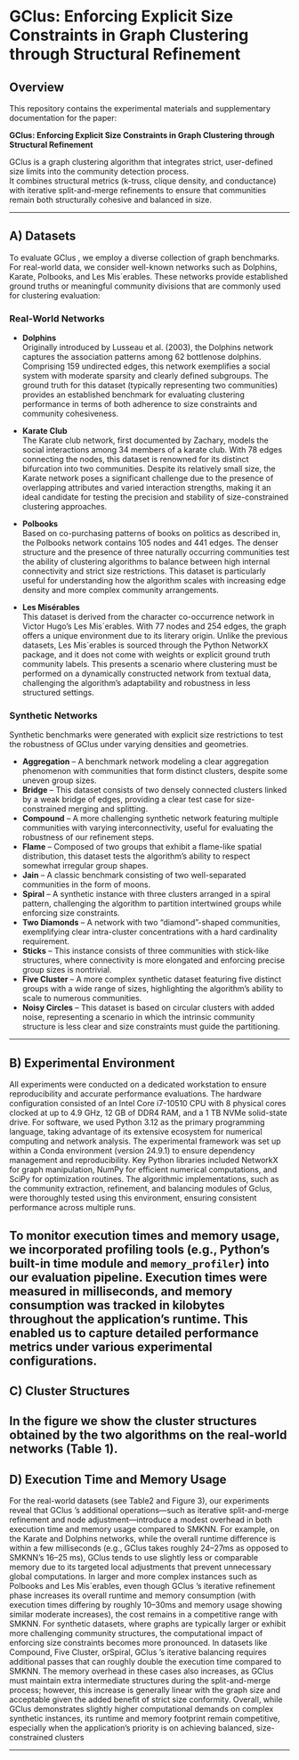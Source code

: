   # GClus: Enforcing Explicit Size Constraints in Graph Clustering through Structural Refinement

## Overview

This repository contains the experimental materials and supplementary documentation for the paper:

**GClus: Enforcing Explicit Size Constraints in Graph Clustering through Structural Refinement**

GClus is a graph clustering algorithm that integrates strict, user-defined size limits into the community detection process.  
It combines structural metrics (k-truss, clique density, and conductance) with iterative split-and-merge refinements to ensure that communities remain both structurally cohesive and balanced in size.

---

## A) Datasets

To evaluate GClus , we employ a diverse collection of graph benchmarks. For real-world data, we consider well-known networks such as Dolphins, Karate, Polbooks, and Les Mis´erables. 
These networks provide established ground truths or meaningful community divisions that are commonly used for clustering evaluation:
### Real-World Networks

- **Dolphins**  
  Originally introduced by Lusseau et al. (2003), the Dolphins network captures the association patterns among 62 bottlenose dolphins.
  Comprising 159 undirected edges, this network exemplifies a social system with moderate sparsity and clearly defined subgroups. The ground
  truth for this dataset (typically representing two communities) provides an established benchmark for evaluating clustering performance in terms
  of both adherence to size constraints and community cohesiveness.

- **Karate Club**  
  The Karate club network, first documented by Zachary, models the social interactions among 34 members of a karate club. With 78
  edges connecting the nodes, this dataset is renowned for its distinct bifurcation into two communities. Despite its relatively small size, the Karate
  network poses a significant challenge due to the presence of overlapping attributes and varied interaction strengths, making it an ideal candidate
  for testing the precision and stability of size-constrained clustering approaches.

- **Polbooks**  
  Based on co-purchasing patterns of books on politics as described in, the Polbooks network contains 105 nodes and 441 edges.
  The denser structure and the presence of three naturally occurring communities test the ability of clustering algorithms to balance between high
  internal connectivity and strict size restrictions. This dataset is particularly useful for understanding how the algorithm scales with increasing
  edge density and more complex community arrangements.

- **Les Misérables**  
  This dataset is derived from the character co-occurrence network in Victor Hugo’s Les Mis´erables. With 77 nodes and 254 edges, the graph offers a 
  unique environment due to its literary origin. Unlike the previous datasets, Les Mis´erables is sourced through the Python NetworkX package, and it 
  does not come with weights or explicit ground truth community labels. This presents a scenario where clustering must be performed on a dynamically constructed 
  network from textual data, challenging the algorithm’s adaptability and robustness in less structured settings.

### Synthetic Networks

Synthetic benchmarks were generated with explicit size restrictions to test the robustness of GClus under varying densities and geometries.

- **Aggregation** – A benchmark network modeling a clear aggregation phenomenon with communities that form distinct clusters, despite some uneven group sizes.
- **Bridge** – This dataset consists of two densely connected clusters linked by a weak bridge of edges, providing a clear test case for size-constrained merging and splitting.  
- **Compound** – A more challenging synthetic network featuring multiple communities with varying interconnectivity, useful for evaluating the robustness of our refinement steps. 
- **Flame** – Composed of two groups that exhibit a flame-like spatial distribution, this dataset tests the algorithm’s ability to respect somewhat irregular group shapes.
- **Jain** – A classic benchmark consisting of two well-separated communities in the form of moons.
- **Spiral** – A synthetic instance with three clusters arranged in a spiral pattern, challenging the algorithm to partition intertwined groups while enforcing size constraints.
- **Two Diamonds** – A network with two “diamond”-shaped communities, exemplifying clear intra-cluster concentrations with a hard cardinality requirement.
- **Sticks** – This instance consists of three communities with stick-like structures, where connectivity is more elongated and enforcing precise group sizes is nontrivial.
- **Five Cluster** – A more complex synthetic dataset featuring five distinct groups with a wide range of sizes, highlighting the algorithm’s ability to scale to numerous communities. 
- **Noisy Circles** – This dataset is based on circular clusters with added noise, representing a scenario in which the intrinsic community structure is less clear and size constraints must guide the partitioning.

---

## B) Experimental Environment

All experiments were conducted on a dedicated workstation to ensure reproducibility and accurate performance evaluations. The hardware configuration consisted of an Intel Core i7-10510 CPU with 8 physical cores clocked at up to 4.9 GHz, 12 GB of DDR4 RAM, and a 1 TB NVMe solid-state drive. For software, we used Python 3.12 as the primary programming language, taking advantage of its extensive ecosystem for numerical computing and network analysis. The experimental framework was set up within a Conda environment (version 24.9.1) to ensure dependency management and reproducibility. Key Python libraries included NetworkX for graph manipulation, NumPy for efficient numerical computations, and SciPy for optimization routines. The algorithmic implementations, such as the community extraction, refinement, and balancing modules of Gclus, were thoroughly tested using this environment, ensuring consistent performance across multiple runs.

To monitor execution times and memory usage, we incorporated profiling tools (e.g., Python’s built-in time module and `memory_profiler`) into our evaluation pipeline. 
Execution times were measured in milliseconds, and memory consumption was tracked in kilobytes throughout the application’s runtime. This enabled us to capture detailed performance metrics under various experimental configurations.
---

## C) Cluster Structures

In the figure we show the cluster structures obtained by the two algorithms on the real-world networks (Table 1).
---

## D) Execution Time and Memory Usage

For the real-world datasets (see Table2 and Figure 3), our experiments reveal that GClus ’s additional operations—such as iterative split-and-merge refinement and node adjustment—introduce a modest overhead in both execution time and memory usage compared to SMKNN. For example, on the Karate and Dolphins networks, while the overall runtime difference is within a few milliseconds (e.g., GClus takes roughly 24–27ms as opposed to SMKNN’s 16–25 ms), GClus tends to use slightly less or comparable memory due to its targeted local adjustments that prevent unnecessary global computations. In larger and more complex instances such as Polbooks and Les Mis´erables, even though GClus ’s iterative refinement phase increases its overall runtime and memory consumption (with execution times differing by roughly 10–30ms and memory usage showing similar moderate increases), the cost remains in a competitive range with SMKNN.
For synthetic datasets, where graphs are typically larger or exhibit more challenging community structures, the computational impact of enforcing size constraints becomes more pronounced. 
In datasets like Compound, Five Cluster, orSpiral, GClus ’s iterative balancing requires additional passes that can roughly double the execution time compared to SMKNN. The memory overhead in these cases also increases, as GClus must maintain extra intermediate structures during the split-and-merge process; however, this increase is generally linear with the graph size and acceptable given the added benefit of strict size conformity.
Overall, while GClus demonstrates slightly higher computational demands on complex synthetic instances, its runtime and memory footprint remain competitive, especially when the application’s priority is on achieving balanced, size-constrained clusters

---



